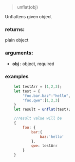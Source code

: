 > unflat(obj)

Unflattens given object
### returns: 
plain object
### arguments:
* **obj** : object, required

### examples
````javascript
	let testArr = [1,2,3];
	let test = {
		"foo.bar.baz":"hello",
		"foo.qwe":[1,2,3]
	}
	let result = unflat(test);

	//result value will be
	{
		foo: {
			bar:{
				baz:'hello'
			},
			qwe: testArr
		}
	}	
	

````
